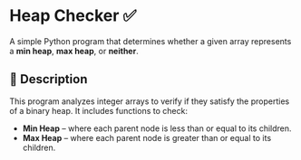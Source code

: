 # Heap Checker ✅

A simple Python program that determines whether a given array represents a **min heap**, **max heap**, or **neither**.

## 📌 Description

This program analyzes integer arrays to verify if they satisfy the properties of a binary heap. It includes functions to check:

* **Min Heap** – where each parent node is less than or equal to its children.
* **Max Heap** – where each parent node is greater than or equal to its children.
